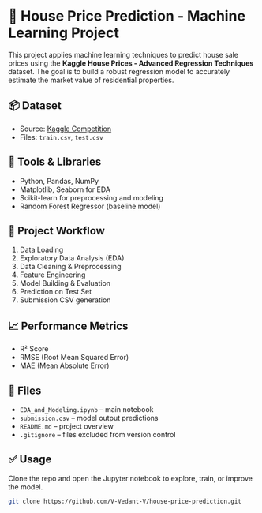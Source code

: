 # 🏡 House Price Prediction - Machine Learning Project

This project applies machine learning techniques to predict house sale prices using the **Kaggle House Prices - Advanced Regression Techniques** dataset. The goal is to build a robust regression model to accurately estimate the market value of residential properties.

## 📦 Dataset
- Source: [Kaggle Competition](https://www.kaggle.com/competitions/house-prices-advanced-regression-techniques)
- Files: `train.csv`, `test.csv`

## 🧰 Tools & Libraries
- Python, Pandas, NumPy
- Matplotlib, Seaborn for EDA
- Scikit-learn for preprocessing and modeling
- Random Forest Regressor (baseline model)

## 🚀 Project Workflow
1. Data Loading
2. Exploratory Data Analysis (EDA)
3. Data Cleaning & Preprocessing
4. Feature Engineering
5. Model Building & Evaluation
6. Prediction on Test Set
7. Submission CSV generation

## 📈 Performance Metrics
- R² Score
- RMSE (Root Mean Squared Error)
- MAE (Mean Absolute Error)

## 📂 Files
- `EDA_and_Modeling.ipynb` – main notebook
- `submission.csv` – model output predictions
- `README.md` – project overview
- `.gitignore` – files excluded from version control

## ✅ Usage
Clone the repo and open the Jupyter notebook to explore, train, or improve the model.

```bash
git clone https://github.com/V-Vedant-V/house-price-prediction.git
